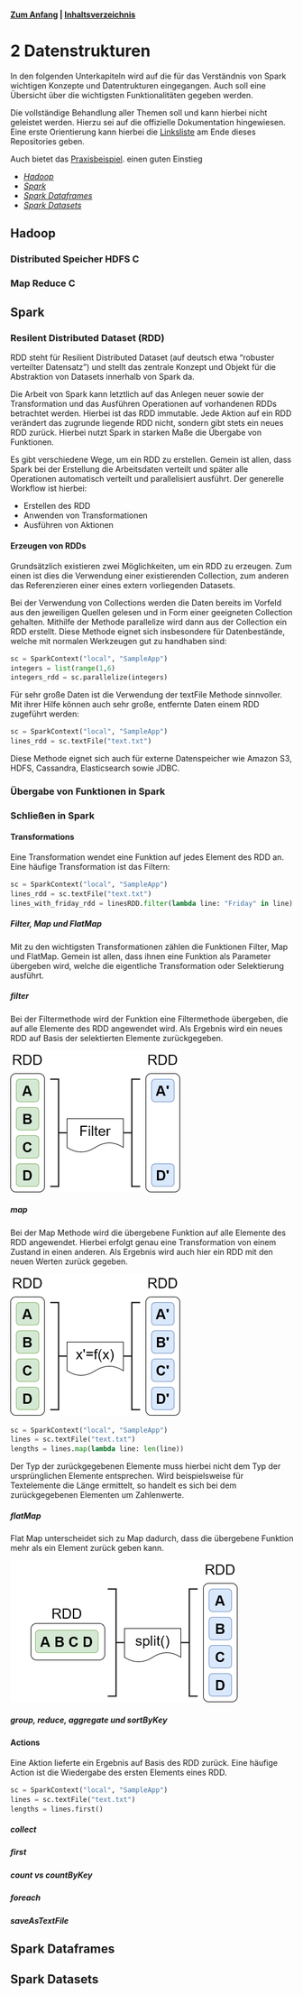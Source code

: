 #### [Zum Anfang](README.md "Hier gelangen Sie zur Startseite") | [Inhaltsverzeichnis](00_Inhaltsverzeichnis.md "Hier gelangen Sie zum Inhaltsverzeichnis")

# 2 Datenstrukturen

In den folgenden Unterkapiteln wird auf die für das Verständnis von Spark wichtigen Konzepte und Datentrukturen 
eingegangen. Auch soll eine Übersicht über die wichtigsten Funktionalitäten gegeben werden.

Die vollständige Behandlung aller Themen soll und kann hierbei nicht geleistet werden. Hierzu sei auf die offizielle
Dokumentation hingewiesen. Eine erste Orientierung kann hierbei die
[Linksliste](https://github.com/ChristianKitte/SparkProjekt/blob/main/Anhang_Linkliste.md
"Hier befindet sich eine Liste mit weiteren Webressourcen zum Thema")
am Ende dieses Repositories geben.

Auch bietet das 
[Praxisbeispiel](06_Wordcount_mit_Spark_und_Python.md "Beispiel einer realen Anwendung mit Spark und Python").
einen guten Einstieg

* [_Hadoop_](02_Datenstrukture#Hadoop )
* [_Spark_](02_Datenstrukture#Spark )
* [_Spark Dataframes_](02_Datenstrukture#Spark_Dataframes )
* [_Spark Datasets_](02_Datenstrukture#Spark_Datasets )

## Hadoop

### Distributed Speicher HDFS C

### Map Reduce C

## Spark

### Resilent Distributed Dataset (RDD)

RDD steht für Resilient Distributed Dataset (auf deutsch etwa “robuster verteilter Datensatz”) und stellt das zentrale
Konzept und Objekt für die Abstraktion von Datasets innerhalb von Spark da.

Die Arbeit von Spark kann letztlich auf das Anlegen neuer sowie der Transformation und das Ausführen Operationen auf
vorhandenen RDDs betrachtet werden. Hierbei ist das RDD immutable. Jede Aktion auf ein RDD verändert das zugrunde
liegende RDD nicht, sondern gibt stets ein neues RDD zurück. Hierbei nutzt Spark in starken Maße die Übergabe von
Funktionen.

Es gibt verschiedene Wege, um ein RDD zu erstellen. Gemein ist allen, dass Spark bei der Erstellung die Arbeitsdaten
verteilt und später alle Operationen automatisch verteilt und parallelisiert ausführt. Der generelle Workflow ist
hierbei:

* Erstellen des RDD
* Anwenden von Transformationen
* Ausführen von Aktionen

#### Erzeugen von RDDs

Grundsätzlich existieren zwei Möglichkeiten, um ein RDD zu erzeugen. Zum einen ist dies die Verwendung einer
existierenden Collection, zum anderen das Referenzieren einer eines extern vorliegenden Datasets.

Bei der Verwendung von Collections werden die Daten bereits im Vorfeld aus den jeweiligen Quellen gelesen und in Form
einer geeigneten Collection gehalten. Mithilfe der Methode parallelize wird dann aus der Collection ein RDD erstellt.
Diese Methode eignet sich insbesondere für Datenbestände, welche mit normalen Werkzeugen gut zu handhaben sind:

```python
sc = SparkContext("local", "SampleApp")
integers = list(range(1,6)
integers_rdd = sc.parallelize(integers)
```

Für sehr große Daten ist die Verwendung der textFile Methode sinnvoller. Mit ihrer Hilfe können auch sehr große,
entfernte Daten einem RDD zugeführt werden:

```python
sc = SparkContext("local", "SampleApp")
lines_rdd = sc.textFile("text.txt")
```

Diese Methode eignet sich auch für externe Datenspeicher wie Amazon S3, HDFS, Cassandra, Elasticsearch sowie JDBC.

### Übergabe von Funktionen in Spark

### Schließen in Spark

#### Transformations

Eine Transformation wendet eine Funktion auf jedes Element des RDD an. Eine häufige Transformation ist das Filtern:

```python
sc = SparkContext("local", "SampleApp")
lines_rdd = sc.textFile("text.txt")
lines_with_friday_rdd = linesRDD.filter(lambda line: "Friday" in line)
```

##### Filter, Map und FlatMap

Mit zu den wichtigsten Transformationen zählen die Funktionen Filter, Map und FlatMap. Gemein ist allen, dass ihnen 
eine Funktion als Parameter übergeben wird, welche die eigentliche Transformation oder Selektierung ausführt.

##### filter

Bei der Filtermethode wird der Funktion eine Filtermethode übergeben, die auf alle Elemente des RDD angewendet wird. 
Als Ergebnis wird ein neues RDD auf Basis der selektierten Elemente zurückgegeben.

![spark_filter.png](./assets/spark_filter.png "Prinzip der Filterung eines RDD")

##### map

Bei der Map Methode wird die übergebene Funktion auf alle Elemente des RDD angewendet. Hierbei erfolgt genau eine 
Transformation von einem Zustand in einen anderen. Als Ergebnis wird auch hier ein RDD mit den neuen Werten zurück gegeben.

![spark_map.png](./assets/spark_map.png "Prinzip des Map Transformation")

```python
sc = SparkContext("local", "SampleApp")
lines = sc.textFile("text.txt")
lengths = lines.map(lambda line: len(line))
```

Der Typ der zurückgegebenen Elemente muss hierbei nicht dem Typ der ursprünglichen Elemente entsprechen. Wird 
beispielsweise für Textelemente die Länge ermittelt, so handelt es sich bei dem zurückgegebenen Elementen um 
Zahlenwerte.

##### flatMap

Flat Map unterscheidet sich zu Map dadurch, dass die übergebene Funktion mehr als ein Element zurück geben kann.

![spark_flat_map.png](./assets/spark_flat_map.png "Prinzip der FlatMap Transformation")

##### group, reduce, aggregate und sortByKey

#### Actions

Eine Aktion lieferte ein Ergebnis auf Basis des RDD zurück. Eine häufige Action ist die Wiedergabe des ersten Elements
eines RDD.

```python
sc = SparkContext("local", "SampleApp")
lines = sc.textFile("text.txt")
lengths = lines.first()
```

##### collect

##### first

##### count vs countByKey

##### foreach

##### saveAsTextFile

## Spark Dataframes

## Spark Datasets
